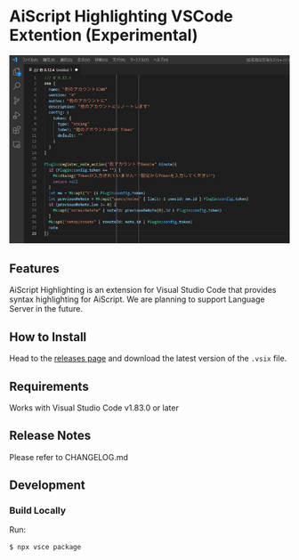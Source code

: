 # AiScript Highlighting VSCode Extention (Experimental)

![Screenshot](./readme-assets/screenshot.png)

## Features

AiScript Highlighting is an extension for Visual Studio Code that provides syntax highlighting for AiScript. We are planning to support Language Server in the future.

## How to Install

Head to the [releases page](https://github.com/misskey-dev/aiscript-vscode/releases) and download the latest version of the `.vsix` file.

## Requirements

Works with Visual Studio Code v1.83.0 or later

## Release Notes

Please refer to CHANGELOG.md

## Development

### Build Locally

Run:

```bash
$ npx vsce package
```
